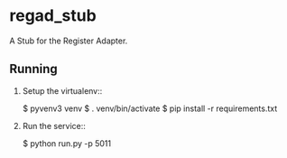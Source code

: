 # regad_stub

A Stub for  the Register Adapter.

## Running


1. Setup the virtualenv::

    $ pyvenv3 venv
    $ . venv/bin/activate
    $ pip install -r requirements.txt

2. Run the service::

    $ python run.py -p 5011 
